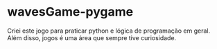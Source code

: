 # wavesGame-pygame
Criei este jogo para praticar python e lógica de programação em geral. Além disso, jogos é uma área que sempre tive curiosidade.
